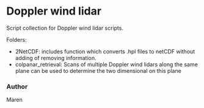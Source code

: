 # Doppler wind lidar

Script collection for Doppler wind lidar scripts.

Folders:
- 2NetCDF: includes function which converts .hpl files to netCDF without adding of removing information.
- colpanar_retrieval: Scans of multiple Doppler wind lidars along the same plane can be used to determine the two dimensional on this plane

### Author

Maren

